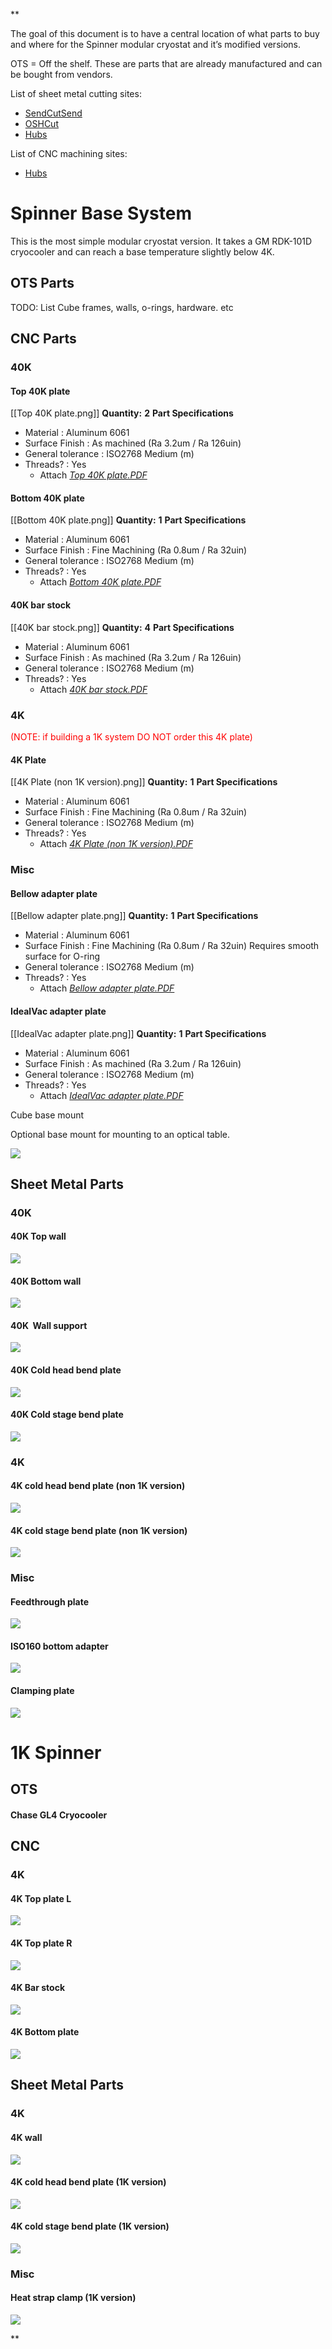 **

The goal of this document is to have a central location of what parts to buy and where for the Spinner modular cryostat and it’s modified versions. 

  

OTS = Off the shelf. These are parts that are already manufactured and can be bought from vendors. 

  

List of sheet metal cutting sites:

- [SendCutSend](https://sendcutsend.com/)
- [OSHCut](https://www.oshcut.com/)
- [Hubs](https://www.hubs.com/manufacture/?technology=sheet-metal)

List of CNC machining sites:

- [Hubs](https://www.hubs.com/manufacture/?technology=cnc-machining)
  
# Spinner Base System

This is the most simple modular cryostat version. It takes a GM RDK-101D cryocooler and can reach a base temperature slightly below 4K.

  

## OTS Parts

TODO: List Cube frames, walls, o-rings, hardware. etc

## CNC Parts

### 40K

#### Top 40K plate

[[Top 40K plate.png]]
**Quantity:** **2** 
**Part Specifications**
- Material : Aluminum 6061
- Surface Finish : As machined (Ra 3.2um / Ra 126uin)
- General tolerance : ISO2768 Medium (m)
- Threads? : Yes
	- Attach [*Top 40K plate.PDF*](obsidian://open?vault=Spinner%20Modular%20Cryostat&file=Drawings%2FTop%2040K%20plate.pdf) 
#### Bottom 40K plate

[[Bottom 40K plate.png]]
**Quantity:** **1** 
**Part Specifications**
- Material : Aluminum 6061
- Surface Finish : Fine Machining (Ra 0.8um / Ra 32uin)
- General tolerance : ISO2768 Medium (m)
- Threads? : Yes
	- Attach [*Bottom 40K plate.PDF*](obsidian://open?vault=Spinner%20Modular%20Cryostat&file=Drawings%2FBottom%2040K%20plate.pdf) 

#### 40K bar stock
[[40K bar stock.png]]
**Quantity:** **4** 
**Part Specifications**
- Material : Aluminum 6061
- Surface Finish : As machined (Ra 3.2um / Ra 126uin)
- General tolerance : ISO2768 Medium (m)
- Threads? : Yes
	- Attach [*40K bar stock.PDF*](obsidian://open?vault=Spinner%20Modular%20Cryostat&file=Drawings%2F40K%20bar%20stock.pdf) 
### 4K 

<span style="color:rgb(255, 0, 0)">(NOTE: if building a 1K system DO NOT order this 4K plate)</span>

#### 4K Plate
[[4K Plate (non 1K version).png]]
**Quantity:** **1** 
**Part Specifications**
- Material : Aluminum 6061
- Surface Finish : Fine Machining (Ra 0.8um / Ra 32uin)
- General tolerance : ISO2768 Medium (m)
- Threads? : Yes
	- Attach [*4K Plate (non 1K version).PDF*](obsidian://open?vault=Spinner%20Modular%20Cryostat&file=Drawings%2F4K%20Plate%20(non%201K%20version).pdf) 

### Misc

#### Bellow adapter plate

[[Bellow adapter plate.png]]
**Quantity:** **1** 
**Part Specifications**
- Material : Aluminum 6061
- Surface Finish : Fine Machining (Ra 0.8um / Ra 32uin) Requires smooth surface for O-ring
- General tolerance : ISO2768 Medium (m)
- Threads? : Yes
	- Attach [*Bellow adapter plate.PDF*](obsidian://open?vault=Spinner%20Modular%20Cryostat&file=Drawings%2FBellow%20adapter%20plate.pdf) 
#### IdealVac adapter plate

[[IdealVac adapter plate.png]]
**Quantity:** **1** 
**Part Specifications**
- Material : Aluminum 6061
- Surface Finish : As machined (Ra 3.2um / Ra 126uin)
- General tolerance : ISO2768 Medium (m)
- Threads? : Yes
	- Attach [*IdealVac adapter plate.PDF*](obsidian://open?vault=Spinner%20Modular%20Cryostat&file=Drawings%2FIdealVac%20adapter%20plate.pdf) 

Cube base mount

Optional base mount for mounting to an optical table.

![](https://lh7-us.googleusercontent.com/docsz/AD_4nXc6nmNBmybkiYVfC-KSRwvSJ0b1_mRKXb3YGEgXjYgMDTa-5UCTYkpycKUptp0Tg_NEuy6H7OKo_aKyxIjr2tpRDsUsHmYKeJsFrgoRcDepluBoeqbCqwjxDInFgIyW4aRahisWg0jWVvNGM9Ip2Nd9QI7K?key=qW8Qw44OS32jKHD72RH_mw)

## Sheet Metal Parts

### 40K

#### 40K Top wall

![](https://lh7-us.googleusercontent.com/docsz/AD_4nXde1OSj-DbN9uZPBWtOub5FGwm2q3b3JurmMCupGL_yK08y3PZlF0mB9G_fLvgY2Nh83dj4utVSPaz_KKjX7nzc0k8QMxRkWna8fsUBbe3r-sR9u4F8Col0S_e6STSRr9FSsxuhxLTAGBxEqmsA1S5J-Zcf?key=qW8Qw44OS32jKHD72RH_mw)

#### 40K Bottom wall

![](https://lh7-us.googleusercontent.com/docsz/AD_4nXeuRQE0Rtap2Tor-gYHVPhohLmc_Y7NI98g3F04GC9QTvx95ph1UOw8XCdSV2zjJqFw8-41CX3NzTyeu_SipmjL4UZJYmSBdglCoTimh3RElS0VY7weXrhQ0WMBQwhw7an_lcah5sZCteuhg9oVn__-mAk?key=qW8Qw44OS32jKHD72RH_mw)

#### 40K  Wall support

![](https://lh7-us.googleusercontent.com/docsz/AD_4nXdLCPmKVj6dAwJwNzrISCYf-qIhf-aOWmQlFQu3dEvKj8VkjDoNPKs2eKOF6bZlCB1REPzQ_F4hwPSORo_BnYKFe8J1OI_ATkOhOfi0_btfp7uv_MVCzb51uwITnakLu7qrDQOvBmG_OCD7nE_ZfQzCanM?key=qW8Qw44OS32jKHD72RH_mw)

#### 40K Cold head bend plate

![](https://lh7-us.googleusercontent.com/docsz/AD_4nXd7uYIB6Zf_pLLfwjsJJARDR3e224mRwTcOG6FbmryTH_FIZ0JBp8GlZ6vqblibE5lzjqpMhCShb_A_udmJF7whJwnWe8-tQJuUCgM58qdBZjSPw_R7JBuuF4lvL8hqsJaARbUv5LE7fqRk54Kl6bA13HI?key=qW8Qw44OS32jKHD72RH_mw)

#### 40K Cold stage bend plate

![](https://lh7-us.googleusercontent.com/docsz/AD_4nXdPGUrapByAI5-HQZNMuG-6-D30X6ga7B2j1TST5uLvEgCoCYnhp2iMvWHXXmoqR5rl56f14grNH1fjUKzuxoNNWydQWaNuieyLuV_-zMUREwQmjjQ2AaV_NEgb-p_7YY5meFIBU1oM4vrSUcErmRCFsFPx?key=qW8Qw44OS32jKHD72RH_mw)

### 4K

#### 4K cold head bend plate (non 1K version)

![](https://lh7-us.googleusercontent.com/docsz/AD_4nXduzTiB1SR9WbRQAti-31xoBZ94awn7AWOCn1LIujOZhy4-_m32y3wSN3xtnChFYO-7T_OFp8N2Z9rnhaoWG-iX2UwBh-zePZ2gEiKgP10aba0Cta19gMIdpqTmK1Nc1YQV-C77QJ97dsdrANJvBPofmqw?key=qW8Qw44OS32jKHD72RH_mw)

#### 4K cold stage bend plate (non 1K version)

![](https://lh7-us.googleusercontent.com/docsz/AD_4nXc-wm2TFNWsscOkP229_Or4RhhSeOgaeJEAYB1P4dnrdUxsIxBx9j-PArIcMy5sXQ4rZWz1QUiswhXtItCqKl3wcHkd6THwrs6wYXqhtkP4wNaRpMqPaw8_nwMGL6igrUNJuGnKxlJGIuNTvaS_L8vfFc17?key=qW8Qw44OS32jKHD72RH_mw)

### Misc

#### Feedthrough plate

![](https://lh7-us.googleusercontent.com/docsz/AD_4nXfIJ5kJ4wbyHi12xNsDEFnB4TgadqNAxrU4NK9kvSxf48kFfqR8Apsex-jk25L308jNq6jSZhVeebL2gp6kzu3pywu1tM3_J8cAtApOpAMSrQXe6kGIw-GYarKdMx8yviNsX8kaL8NybaB-WFAWnue-Fchb?key=qW8Qw44OS32jKHD72RH_mw)

#### ISO160 bottom adapter

![](https://lh7-us.googleusercontent.com/docsz/AD_4nXevfT3sAs-pWCwnMf5FETpp3Hh93TGCW_I4onXX8q_XCNGXGddWWhXZOw22vJYRtd-8s-ifiE2JDfgk8dctPAJaTDsc7ZG-I6jWAZEglAjvF-crk4VjmyKgNdE50mQ7eQzchKKpfso22TyNe-gslzELetfe?key=qW8Qw44OS32jKHD72RH_mw)

#### Clamping plate

![](https://lh7-us.googleusercontent.com/docsz/AD_4nXcskfpIPNwS8n8SghO2YaBL8kvhhEO6vb5itcyEAJvyrTg_3HHawk0Y2GZWny8PCdm9YFsau4tC4HoVnMYWsuroYkTMjxC9fPYY_Yx3ULjI3vekWhgK1fLtViNKF0E6pQYw7IajFbbSEx6ZfphsO0p84E3K?key=qW8Qw44OS32jKHD72RH_mw)

  

# 1K Spinner

## OTS

#### Chase GL4 Cryocooler

## CNC

### 4K

#### 4K Top plate L

![](https://lh7-us.googleusercontent.com/docsz/AD_4nXe4cIKLo7nKxc07NTcqgkZSYKhLyr-9PfXylydyF5Y4s0CpksQzNNKfuYF5kLMdwGmmm65MbI6IW3M6boryC2165QtIE0dtFvOFTGJzwm3W1n6P6ltQpvj5H182buDdq7ZZFwiAXfS6pTgqj7SSF60VoFRg?key=qW8Qw44OS32jKHD72RH_mw)

#### 4K Top plate R

![](https://lh7-us.googleusercontent.com/docsz/AD_4nXdDm0MtUEK4Ax11eTESqHQ1Nm8yhyIDkXme47FVRJvBDG3fb2lxLw3RZ8HjgDSUZJ7hIMpx4gKyJEbk_Wq-wQuqJEAk323LFXhzqvgWKK5ZznrhBj1KMSxu-ogBHFm7R6h-OrRYfvl-Kg4OvAJhj6799GRL?key=qW8Qw44OS32jKHD72RH_mw)

#### 4K Bar stock

![](https://lh7-us.googleusercontent.com/docsz/AD_4nXfWXS55TSf7eeMllHj61R1NeIKc-plJJcBGs6P6MZaWFFaVgCMOlWIAPVg-c5diRLtRVFaz_aabzB_qo4J_B0BSCstrZ28IzhXEo8sNFG6OUcqmOI6IIrA1kmC_G7nQSt06VG-k7A7AAn-hqtK4GYVlOc5p?key=qW8Qw44OS32jKHD72RH_mw)

#### 4K Bottom plate

![](https://lh7-us.googleusercontent.com/docsz/AD_4nXdY8YHrGDLvbDYBz0diZ8uf-ihhyPS1fdKilus-ne5aDNta5ObNEu4VYRiZkOz4-kRpTjgcbSXO9jhgfWxzUtc55c0n2ZWsDHfcm27NdJltu-sqiPfKGnMCCWvowDZKMsLXYGsyOBkmbJRa37b0nhI_NMI?key=qW8Qw44OS32jKHD72RH_mw)

## Sheet Metal Parts

### 4K

#### 4K wall

![](https://lh7-us.googleusercontent.com/docsz/AD_4nXeSwaQjGBp4OK6z-pq8NaYSdUB-QkiSswAUvj5XAvsuVbzCRDQXP7nhC54PoLZ6smaVjRlzEpaYvLuXJZU74nOCp4iF4vHWnJC9tF5Wz4h56djKh69QF6NbQcIwpA0eAJ5I-Qe0Ukdnsa3SYiXjzIiTpvbt?key=qW8Qw44OS32jKHD72RH_mw)

#### 4K cold head bend plate (1K version)

![](https://lh7-us.googleusercontent.com/docsz/AD_4nXfLt2X-e08zohQr4p9AnzAmna6eReajoohaOI5-GUUwjXEJXKmvnV3DQRMDMKpDcH_W5SHFZpfUuXQnP-GZ9R9BbgFy8271riAlvswFXVuyR3d0GVV42WDINuSrtUF_PoIOSdrsoq0x8kX1b9CoIf0_5Ugj?key=qW8Qw44OS32jKHD72RH_mw)

#### 4K cold stage bend plate (1K version)

![](https://lh7-us.googleusercontent.com/docsz/AD_4nXdTwcv7HKdMMk3f7jbECVhiKXrFm9sMVn0a_WE1FjInUcakHl-WTj57N6bJyZxHQXXUn-WvdVmjTOQMblV4WCd8wEkzcTVVQYyXJYpmnTFFcEPEU9Ba0tv-xjXhTc-khp6wiH-dSlTiF1Kq_tg6FBlHMaM?key=qW8Qw44OS32jKHD72RH_mw)

### Misc

#### Heat strap clamp (1K version)

![](https://lh7-us.googleusercontent.com/docsz/AD_4nXcw9fcTGcFGjsNFIwuW4bfOnIBjq-AOvqsA_lmSU71i6g6F9ROkv4E5O6_WQtBTfNb-t1Diyb_f2Qe1oh13VLIRBc8XmbYGO6yW6APHeabjuCOfP9d83ZFk4f3QP5Ee5SlRPNOFHdO_Q3BMhqWqYssckz4D?key=qW8Qw44OS32jKHD72RH_mw)

**